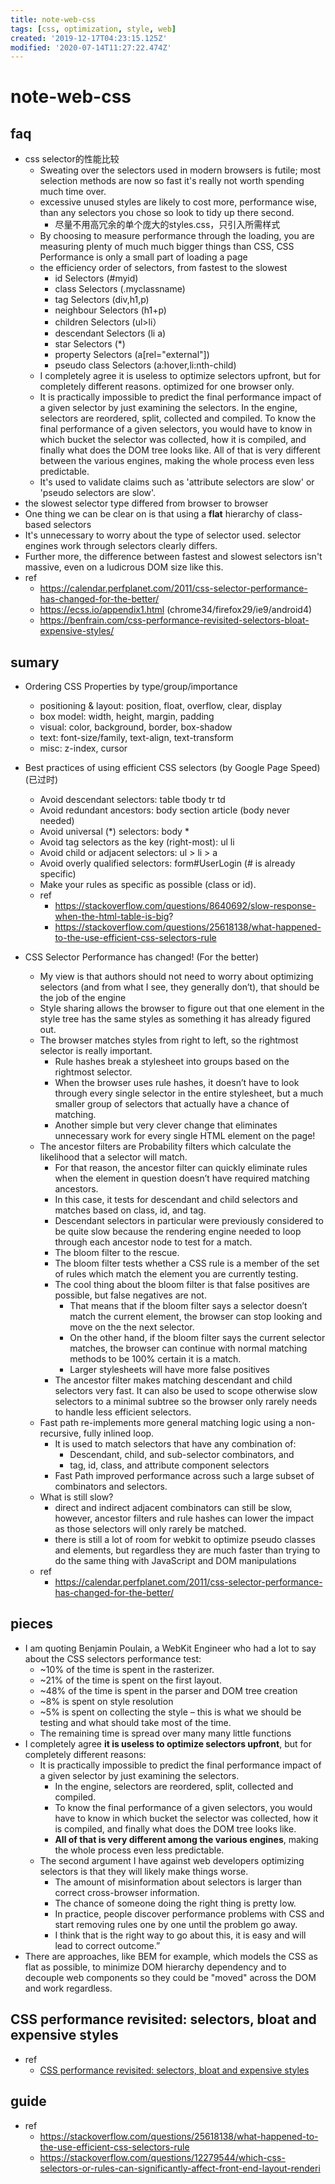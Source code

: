 ```yaml
---
title: note-web-css
tags: [css, optimization, style, web]
created: '2019-12-17T04:23:15.125Z'
modified: '2020-07-14T11:27:22.474Z'
---
```


# note-web-css


## faq

- css selector的性能比较
  - Sweating over the selectors used in modern browsers is futile; most selection methods are now so fast it's really not worth spending much time over. 
  - excessive unused styles are likely to cost more, performance wise, than any selectors you chose so look to tidy up there second. 
    - 尽量不用高冗余的单个庞大的styles.css，只引入所需样式
  - By choosing to measure performance through the loading, you are measuring plenty of much much bigger things than CSS, CSS Performance is only a small part of loading a page
  - the efficiency order of selectors, from fastest to the slowest
    - id Selectors (#myid)
    - class Selectors (.myclassname)
    - tag Selectors (div,h1,p)
    - neighbour Selectors (h1+p)
    - children Selectors (ul>li）
    - descendant Selectors (li a)
    - star Selectors (*)
    - property Selectors (a[rel="external"])
    - pseudo class Selectors (a:hover,li:nth-child)
  - I completely agree it is useless to optimize selectors upfront, but for completely different reasons. optimized for one browser only.
  - It is practically impossible to predict the final performance impact of a given selector by just examining the selectors. In the engine, selectors are reordered, split, collected and compiled. To know the final performance of a given selectors, you would have to know in which bucket the selector was collected, how it is compiled, and finally what does the DOM tree looks like. All of that is very different between the various engines, making the whole process even less predictable.
  - It's used to validate claims such as 'attribute selectors are slow' or 'pseudo selectors are slow'.
- the slowest selector type differed from browser to browser
- One thing we can be clear on is that using a **flat** hierarchy of class-based selectors
- It's unnecessary to worry about the type of selector used. selector engines work through selectors clearly differs. 
- Further more, the difference between fastest and slowest selectors isn't massive, even on a ludicrous DOM size like this.    
- ref
  - https://calendar.perfplanet.com/2011/css-selector-performance-has-changed-for-the-better/
  - https://ecss.io/appendix1.html (chrome34/firefox29/ie9/android4)
  - https://benfrain.com/css-performance-revisited-selectors-bloat-expensive-styles/

## sumary
- Ordering CSS Properties by type/group/importance
  - positioning & layout: position, float, overflow, clear, display
  - box model: width, height, margin, padding
  - visual: color, background, border, box-shadow
  - text: font-size/family, text-align, text-transform
  - misc: z-index, cursor

- Best practices of using efficient CSS selectors (by Google Page Speed) (已过时)
  - Avoid descendant selectors: table tbody tr td
  - Avoid redundant ancestors: body section article (body never needed)
  - Avoid universal (*) selectors: body *
  - Avoid tag selectors as the key (right-most): ul li
  - Avoid child or adjacent selectors: ul > li > a
  - Avoid overly qualified selectors: form#UserLogin (# is already specific)
  - Make your rules as specific as possible (class or id).
  - ref
    - https://stackoverflow.com/questions/8640692/slow-response-when-the-html-table-is-big?
    - https://stackoverflow.com/questions/25618138/what-happened-to-the-use-efficient-css-selectors-rule

- CSS Selector Performance has changed! (For the better)
  - My view is that authors should not need to worry about optimizing selectors (and from what I see, they generally don’t), that should be the job of the engine
  - Style sharing allows the browser to figure out that one element in the style tree has the same styles as something it has already figured out.
  - The browser matches styles from right to left, so the rightmost selector is really important. 
    - Rule hashes break a stylesheet into groups based on the rightmost selector. 
    - When the browser uses rule hashes, it doesn’t have to look through every single selector in the entire stylesheet, but a much smaller group of selectors that actually have a chance of matching. 
    - Another simple but very clever change that eliminates unnecessary work for every single HTML element on the page!
  - The ancestor filters are Probability filters which calculate the likelihood that a selector will match. 
    - For that reason, the ancestor filter can quickly eliminate rules when the element in question doesn’t have required matching ancestors. 
    - In this case, it tests for descendant and child selectors and matches based on class, id, and tag. 
    - Descendant selectors in particular were previously considered to be quite slow because the rendering engine needed to loop through each ancestor node to test for a match. 
    - The bloom filter to the rescue.
    - The bloom filter tests whether a CSS rule is a member of the set of rules which match the element you are currently testing.
    - The cool thing about the bloom filter is that false positives are possible, but false negatives are not. 
      - That means that if the bloom filter says a selector doesn’t match the current element, the browser can stop looking and move on the the next selector. 
      - On the other hand, if the bloom filter says the current selector matches, the browser can continue with normal matching methods to be 100% certain it is a match. 
      - Larger stylesheets will have more false positives
    - The ancestor filter makes matching descendant and child selectors very fast. It can also be used to scope otherwise slow selectors to a minimal subtree so the browser only rarely needs to handle less efficient selectors.
  - Fast path re-implements more general matching logic using a non-recursive, fully inlined loop. 
    - It is used to match selectors that have any combination of:
      - Descendant, child, and sub-selector combinators, and
      - tag, id, class, and attribute component selectors
    - Fast Path improved performance across such a large subset of combinators and selectors.
  - What is still slow?
    - direct and indirect adjacent combinators can still be slow, however, ancestor filters and rule hashes can lower the impact as those selectors will only rarely be matched. 
    - there is still a lot of room for webkit to optimize pseudo classes and elements, but regardless they are much faster than trying to do the same thing with JavaScript and DOM manipulations
  - ref
    - https://calendar.perfplanet.com/2011/css-selector-performance-has-changed-for-the-better/

## pieces

- I am quoting Benjamin Poulain, a WebKit Engineer who had a lot to say about the CSS selectors performance test:
  - ~10% of the time is spent in the rasterizer. 
  - ~21% of the time is spent on the first layout. 
  - ~48% of the time is spent in the parser and DOM tree creation 
  - ~8% is spent on style resolution 
  - ~5% is spent on collecting the style – this is what we should be testing and what should take most of the time. 
  - The remaining time is spread over many many little functions
- I completely agree **it is useless to optimize selectors upfront**, but for completely different reasons:
  - It is practically impossible to predict the final performance impact of a given selector by just examining the selectors. 
    - In the engine, selectors are reordered, split, collected and compiled. 
    - To know the final performance of a given selectors, you would have to know in which bucket the selector was collected, how it is compiled, and finally what does the DOM tree looks like.
    - **All of that is very different among the various engines**, making the whole process even less predictable.
  - The second argument I have against web developers optimizing selectors is that they will likely make things worse. 
    - The amount of misinformation about selectors is larger than correct cross-browser information. 
    - The chance of someone doing the right thing is pretty low.
    - In practice, people discover performance problems with CSS and start removing rules one by one until the problem go away. 
    - I think that is the right way to go about this, it is easy and will lead to correct outcome.”
- There are approaches, like BEM for example, which models the CSS as flat as possible, to minimize DOM hierarchy dependency and to decouple web components so they could be "moved" across the DOM and work regardless.



## CSS performance revisited: selectors, bloat and expensive styles

- ref
  - [CSS performance revisited: selectors, bloat and expensive styles](http://benfrain.com/css-performance-revisited-selectors-bloat-expensive-styles/)

## guide

- ref
  - https://stackoverflow.com/questions/25618138/what-happened-to-the-use-efficient-css-selectors-rule
  - https://stackoverflow.com/questions/12279544/which-css-selectors-or-rules-can-significantly-affect-front-end-layout-renderi

